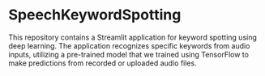 # SpeechKeywordSpotting
This repository contains a Streamlit application for keyword spotting using deep learning. The application recognizes specific keywords from audio inputs, utilizing a pre-trained model that we trained using TensorFlow to make predictions from recorded or uploaded audio files.
